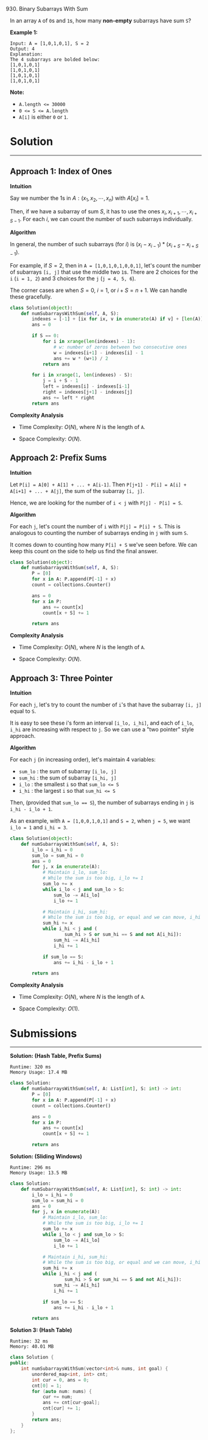 930. Binary Subarrays With Sum

In an array `A` of `0`s and `1`s, how many **non-empty** subarrays have sum `S`?

 

**Example 1:**
```
Input: A = [1,0,1,0,1], S = 2
Output: 4
Explanation: 
The 4 subarrays are bolded below:
[1,0,1,0,1]
[1,0,1,0,1]
[1,0,1,0,1]
[1,0,1,0,1]
```

**Note:**

* `A.length <= 30000`
* `0 <= S <= A.length`
* `A[i]` is either `0` or `1`.

# Solution
---
## Approach 1: Index of Ones
**Intuition**

Say we number the 1s in $A: (x_1, x_2, \cdots, x_n)$ with $A[x_i] = 1$.

Then, if we have a subarray of sum $S$, it has to use the ones $x_i, x_{i+1}, \cdots, x_{i+S-1}$. For each $i$, we can count the number of such subarrays individually.

**Algorithm**

In general, the number of such subarrays (for $i$) is $(x_i - x_{i-1}) * (x_{i+S} - x_{i+S-1})$.

For example, if $S = 2$, then in `A = [1,0,1,0,1,0,0,1]`, let's count the number of subarrays `[i, j]` that use the middle two `1`s. There are 2 choices for the `i` (`i = 1, 2`) and 3 choices for the `j` (`j = 4, 5, 6`).

The corner cases are when $S = 0$, $i = 1$, or $i+S = n+1$. We can handle these gracefully.

```python
class Solution(object):
    def numSubarraysWithSum(self, A, S):
        indexes = [-1] + [ix for ix, v in enumerate(A) if v] + [len(A)]
        ans = 0

        if S == 0:
            for i in xrange(len(indexes) - 1):
                # w: number of zeros between two consecutive ones
                w = indexes[i+1] - indexes[i] - 1
                ans += w * (w+1) / 2
            return ans

        for i in xrange(1, len(indexes) - S):
            j = i + S - 1
            left = indexes[i] - indexes[i-1]
            right = indexes[j+1] - indexes[j]
            ans += left * right
        return ans
```

**Complexity Analysis**

* Time Complexity: $O(N)$, where $N$ is the length of `A`.

* Space Complexity: $O(N)$.

## Approach 2: Prefix Sums
**Intuition**

Let `P[i] = A[0] + A[1] + ... + A[i-1]`. Then `P[j+1] - P[i] = A[i] + A[i+1] + ... + A[j]`, the sum of the subarray `[i, j]`.

Hence, we are looking for the number of `i < j` with `P[j] - P[i] = S`.

**Algorithm**

For each `j`, let's count the number of `i` with `P[j] = P[i] + S`. This is analogous to counting the number of subarrays ending in `j` with sum `S`.

It comes down to counting how many `P[i] + S` we've seen before. We can keep this count on the side to help us find the final answer.

```python
class Solution(object):
    def numSubarraysWithSum(self, A, S):
        P = [0]
        for x in A: P.append(P[-1] + x)
        count = collections.Counter()

        ans = 0
        for x in P:
            ans += count[x]
            count[x + S] += 1

        return ans
```

**Complexity Analysis**

* Time Complexity: $O(N)$, where $N$ is the length of `A`.

* Space Complexity: $O(N)$.

## Approach 3: Three Pointer
**Intuition**

For each `j`, let's try to count the number of `i`'s that have the subarray `[i, j]` equal to `S`.

It is easy to see these i's form an interval `[i_lo, i_hi]`, and each of `i_lo`, `i_hi` are increasing with respect to `j`. So we can use a "two pointer" style approach.

**Algorithm**

For each `j` (in increasing order), let's maintain 4 variables:

* `sum_lo` : the sum of subarray `[i_lo, j]`
* `sum_hi` : the sum of subarray `[i_hi, j]`
* `i_lo` : the smallest `i` so that `sum_lo <= S`
* `i_hi` : the largest `i` so that `sum_hi <= S`

Then, (provided that `sum_lo == S`), the number of subarrays ending in `j` is `i_hi - i_lo + 1`.

As an example, with `A = [1,0,0,1,0,1]` and `S = 2`, when `j = 5`, we want `i_lo = 1` and `i_hi = 3`.

```python
class Solution(object):
    def numSubarraysWithSum(self, A, S):
        i_lo = i_hi = 0
        sum_lo = sum_hi = 0
        ans = 0
        for j, x in enumerate(A):
            # Maintain i_lo, sum_lo:
            # While the sum is too big, i_lo += 1
            sum_lo += x
            while i_lo < j and sum_lo > S:
                sum_lo -= A[i_lo]
                i_lo += 1

            # Maintain i_hi, sum_hi:
            # While the sum is too big, or equal and we can move, i_hi += 1
            sum_hi += x
            while i_hi < j and (
                    sum_hi > S or sum_hi == S and not A[i_hi]):
                sum_hi -= A[i_hi]
                i_hi += 1

            if sum_lo == S:
                ans += i_hi - i_lo + 1

        return ans
```

**Complexity Analysis**

* Time Complexity: $O(N)$, where $N$ is the length of `A`.

* Space Complexity: $O(1)$.

# Submissions
---
**Solution: (Hash Table, Prefix Sums)**
```
Runtime: 320 ms
Memory Usage: 17.4 MB
```
```python
class Solution:
    def numSubarraysWithSum(self, A: List[int], S: int) -> int:
        P = [0]
        for x in A: P.append(P[-1] + x)
        count = collections.Counter()

        ans = 0
        for x in P:
            ans += count[x]
            count[x + S] += 1

        return ans
```

**Solution: (Sliding Windows)**
```
Runtime: 296 ms
Memory Usage: 13.5 MB
```
```python
class Solution:
    def numSubarraysWithSum(self, A: List[int], S: int) -> int:
        i_lo = i_hi = 0
        sum_lo = sum_hi = 0
        ans = 0
        for j, x in enumerate(A):
            # Maintain i_lo, sum_lo:
            # While the sum is too big, i_lo += 1
            sum_lo += x
            while i_lo < j and sum_lo > S:
                sum_lo -= A[i_lo]
                i_lo += 1

            # Maintain i_hi, sum_hi:
            # While the sum is too big, or equal and we can move, i_hi += 1
            sum_hi += x
            while i_hi < j and (
                    sum_hi > S or sum_hi == S and not A[i_hi]):
                sum_hi -= A[i_hi]
                i_hi += 1

            if sum_lo == S:
                ans += i_hi - i_lo + 1

        return ans
```

**Solution 3: (Hash Table)**
```
Runtime: 32 ms
Memory: 40.01 MB
```
```c++
class Solution {
public:
    int numSubarraysWithSum(vector<int>& nums, int goal) {
        unordered_map<int, int> cnt;
        int cur = 0, ans = 0;
        cnt[0] = 1;
        for (auto num: nums) {
            cur += num;
            ans += cnt[cur-goal];
            cnt[cur] += 1;
        }
        return ans;
    }
};
```
